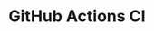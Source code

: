 # GitHub Actions CI
































































































































































































































































































































































































































































































































































































































































































































































































































































































































































































































































































































































































































































































































































































































































































































































































































































































































































































































































































































































































































































































































































































































































































